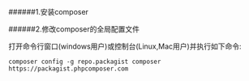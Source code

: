 ######1.安装composer

######2.修改composer的全局配置文件

打开命令行窗口(windows用户)或控制台(Linux,Mac用户)并执行如下命令:

```
composer config -g repo.packagist composer https://packagist.phpcomposer.com
```
